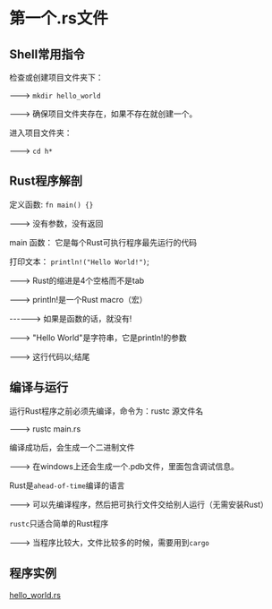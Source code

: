 # 第一个.rs文件

## Shell常用指令

检查或创建项目文件夹下：

---> `mkdir hello_world`

---> 确保项目文件夹存在，如果不存在就创建一个。

进入项目文件夹：

---> `cd h*`

## Rust程序解剖

定义函数: `fn main() {}`

---> 没有参数，没有返回

main 函数： 它是每个Rust可执行程序最先运行的代码

打印文本： `println!("Hello World!")`;

---> Rust的缩进是4个空格而不是tab

---> println!是一个Rust macro（宏）

------> 如果是函数的话，就没有!

---> "Hello World"是字符串，它是println!的参数

---> 这行代码以;结尾

## 编译与运行

运行Rust程序之前必须先编译，命令为：rustc 源文件名

---> rustc main.rs

编译成功后，会生成一个二进制文件

---> 在windows上还会生成一个.pdb文件，里面包含调试信息。

Rust是`ahead-of-time`编译的语言

---> 可以先编译程序，然后把可执行文件交给别人运行（无需安装Rust）

 `rustc`只适合简单的Rust程序

---> 当程序比较大，文件比较多的时候，需要用到`cargo`

## 程序实例

[hello_world.rs](./hello_world/hello_world.rs)